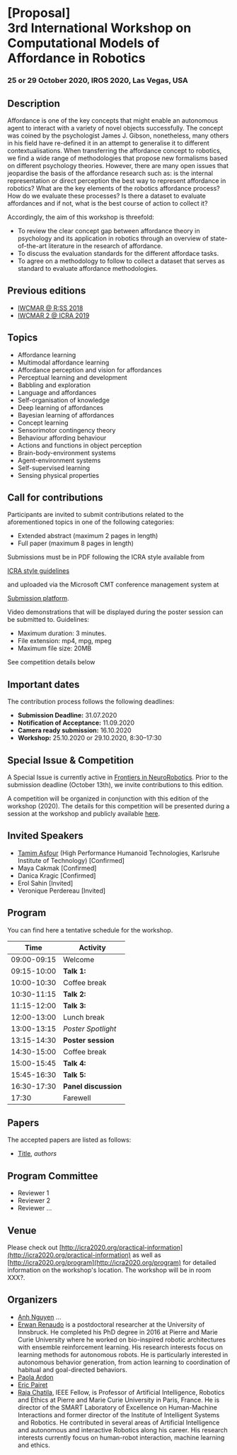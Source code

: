 <div id="mainblock">
<!-- ![](https://github.com/adam-p/markdown-here/raw/master/src/common/images/icon48.png "Banner image") -->


# [Proposal]<br />3rd International Workshop on<br />Computational Models of Affordance in Robotics

### 25 or 29 October 2020, IROS 2020, Las Vegas, USA

## Description

Affordance is one of the key concepts that might enable an autonomous agent to interact with a variety of novel objects successfully. The concept was coined by the psychologist James J. Gibson, nonetheless, many others in his field have re-defined it in an attempt to generalise it to different contextualisations.
When transferring the affordance concept to robotics, we find a wide range of methodologies that propose new formalisms based on different psychology theories. However, there are many open issues that jeopardise the basis of the affordance research such as: is the internal representation or direct perception the best way to represent affordance in robotics? What are the key elements of the robotics affordance process? How do we evaluate these processes? Is there a dataset to evaluate affordances and if not, what is the best course of action to collect it?

Accordingly, the aim of this workshop is threefold:

- To review the clear concept gap between affordance theory in psychology and its application in robotics through an overview of state-of-the-art literature in the research of affordance.
- To discuss the evaluation standards for the different affordace tasks.
- To agree on a methodology to follow to collect a dataset that serves as standard to evaluate affordance methodologies.

## Previous editions

- [IWCMAR @ R:SS 2018](https://afford.gitlab.io/rss-workshop/)
- [IWCMAR 2 @ ICRA 2019](https://r1d1.github.io/iwcmar/)

## Topics

 - Affordance learning
 - Multimodal affordance learning
 - Affordance perception and vision for affordances
 - Perceptual learning and development
 - Babbling and exploration
 - Language and affordances
 - Self-organisation of knowledge
 - Deep learning of affordances
 - Bayesian learning of affordances
 - Concept learning
 - Sensorimotor contingency theory
 - Behaviour affording behaviour
 - Actions and functions in object perception
 - Brain-body-environment systems
 - Agent-environment systems
 - Self-supervised learning
 - Sensing physical properties

## Call for contributions

Participants are invited to submit contributions related to the aforementioned topics in one of the following categories:

* Extended abstract (maximum 2 pages in length)
* Full paper (maximum 8 pages in length)

Submissions must be in PDF following the ICRA style available from

[ICRA style guidelines](https://www.ieee.org/conferences/publishing/templates.html)

and uploaded via the Microsoft CMT conference management system at

[Submission platform](https://cmt3.research.microsoft.com/IWCMAR2020).

Video demonstrations that will be displayed during the poster session can be submitted to. Guidelines:

- Maximum duration: 3 minutes.
- File extension: mp4, mpg, mpeg
- Maximum file size: 20MB

See competition details below

## Important dates

The contribution process follows the following deadlines:

- **Submission Deadline:** 31.07.2020
- **Notification of Acceptance:** 11.09.2020
- **Camera ready submission:** 16.10.2020
- **Workshop:** 25.10.2020 or 29.10.2020, 8:30–17:30

## Special Issue & Competition

A Special Issue is currently active in [Frontiers in NeuroRobotics](https://www.frontiersin.org/research-topics/10337/computational-models-of-affordance-for-robotics). Prior to the submission deadline (October 13th), we invite contributions to this edition.

A competition will be organized in conjunction with this edition of the workshop (2020). The details for this competition will be presented during a session at the workshop and publicly available [here](competition-details).

## Invited Speakers

- [Tamim Asfour](page-asfour.html) (High Performance Humanoid Technologies, Karlsruhe Institute of Technology) [Confirmed]
- Maya Cakmak [Confirmed]
- Danica Kragic [Confirmed]
- Erol Sahin [Invited]
- Veronique Perdereau [Invited]

## Program

You can find here a tentative schedule for the workshop.

| Time | Activity |
| --- | --- |
| 09:00-09:15 | Welcome |
| 09:15-10:00 | **Talk 1:**  |
| 10:00-10:30 | Coffee break |
| 10:30-11:15 | **Talk 2:**  |
| 11:15-12:00 | **Talk 3:**  |
| 12:00-13:00 | Lunch break        |
| 13:00-13:15 | *Poster Spotlight*  |
| 13:15-14:30 | **Poster session**     |
| 14:30-15:00 | Coffee break       |
| 15:00-15:45 | **Talk 4:**  | 
| 15:45-16:30 | **Talk 5:**  | 
| 16:30-17:30 | **Panel discussion** |
| 17:30       | Farewell           |


## Papers

The accepted papers are listed as follows:

  * [Title](./papers/link.pdf),
     *authors*

## Program Committee
  * Reviewer 1 
  * Reviewer 2 
  * Reviewer ... 
  
    
## Venue

Please check out [http://icra2020.org/practical-information](http://icra2020.org/practical-information) as well as [http://icra2020.org/program](http://icra2020.org/program) for detailed information on the workshop's location. The workshop will be in room XXX?. 
   
## Organizers

* [Anh Nguyen](mailto:a.nguyen@imperial.ac.uk) ...
* [Erwan Renaudo](mailto:erwan.renaudo@uibk.ac.at) is a postdoctoral researcher at the University 
of Innsbruck. He completed his PhD degree in 2016 at Pierre and 
    Marie Curie University where he worked on bio-inspired robotic 
    architectures with ensemble reinforcement learning. His research 
    interests focus on learning methods for autonomous robots. 
    He is particularly interested in autonomous behavior generation, 
    from action learning to coordination of habitual and goal-directed 
    behaviors.
* [Paola Ardon](mailto:paola.ardon@ed.ac.uk)
* [Eric Pairet](mailto:eric.pairet@ed.ac.uk)
* [Raja Chatila](mailto:raja.chatila@isir.upmc.fr), IEEE Fellow, is Professor of Artificial 
Intelligence, Robotics and Ethics at Pierre and Marie Curie University in Paris, France. 
He is director of the SMART Laboratory of Excellence on Human-Machine Interactions and 
former director of the Institute of Intelligent Systems and Robotics. He contributed in 
several areas of Artificial Intelligence and autonomous and interactive Robotics along 
his career. His research interests currently focus on human-robot interaction, machine 
learning and ethics.

</div>
